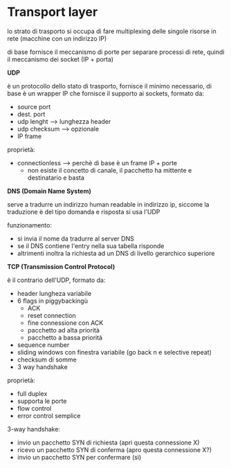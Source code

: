 # Transport layer

lo strato di trasporto si occupa di fare multiplexing delle singole risorse in rete (macchine con un indirizzo IP)

di base fornisce il meccanismo di porte per separare processi di rete, quindi il meccanismo dei socket (IP + porta)

**UDP**

è un protocollo dello stato di trasporto, fornisce il minimo necessario, di base è un wrapper IP che fornisce il supporto ai sockets, formato da:
* source port
* dest. port
* udp lenght --> lunghezza header
* udp checksum --> opzionale
* IP frame

proprietà:
* connectionless --> perchè di base è un frame IP + porte
    * non esiste il concetto di canale, il pacchetto ha mittente e destinatario e basta

**DNS (Domain Name System)**

serve a tradurre un indirizzo human readable in indirizzo ip, siccome la traduzione è del tipo domanda e risposta si usa l'UDP

funzionamento:
* si invia il nome da tradurre al server DNS
* se il DNS contiene l'entry nella sua tabella risponde
* altrimenti inoltra la richiesta ad un DNS di livello gerarchico superiore

**TCP (Transmission Control Protocol)**

è il contrario dell'UDP, formato da:
* header lungheza variabile
* 6 flags in piggybackingù
    * ACK
    * reset connection
    * fine connessione con ACK
    * pacchetto ad alta priorità
    * pacchetto a bassa priorità
* sequence number
* sliding windows con finestra variabile (go back n e selective repeat)
* checksum di somme
* 3 way handshake

proprietà:
* full duplex
* supporta le porte
* flow control
* error control semplice

3-way handshake:
* invio un pacchetto SYN di richiesta (apri questa connessione X)
* ricevo un pacchetto SYN di conferma (apro questa connessione X?)
* invio un pacchetto SYN per confermare (sì)